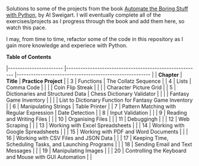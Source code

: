 Solutions to some of the projects from the book <a href="https://automatetheboringstuff.com/">Automate the Boring Stuff with Python</a>, by Al Sweigart.  I will eventually complete all of the exercises/projects as I progress through the book and add them here, so watch this pace.

I may, from time to time, refactor some of the code in this repository as I gain more knowledge and experiece with Python.

**Table of Contents**

|-----------------------	|--------------------------------------------------------	|--------------------------------------------------------	|
| **Chapter**           	| **Title**                                              	| **Practice Project**                                   	|
| 3                     	| Functions                                              	| The Collatz Sequence                                   	|
| 4                     	| Lists                                                  	| Comma Code                                             	|
|                       	|                                                        	| Coin Flip Streak                                       	|
|                       	|                                                        	| Character Picture Grid                                 	|
| 5                     	| Dictionaries and Structured Data                       	| Chess Dictionary Validator                             	|
|                       	|                                                        	| Fantasy Game Inventory                                 	|
|                       	|                                                        	| List to Dictionary Function for Fantasy Game Inventory 	|
| 6                     	| Manipulating Strings                                   	| Table Printer                                          	|
| 7                     	| Pattern Matching with Regular Expression               	| Date Detection                                         	|
| 8                     	| Input Validation                                       	|                                                        	|
| 9                     	| Reading and Writing Files                              	|                                                        	|
| 10                    	| Organising Files                                       	|                                                        	|
| 11                    	| Debuggingh                                             	|                                                        	|
| 12                    	| Web Scraping                                           	|                                                        	|
| 13                    	| Working with Excel Spreadsheets                        	|                                                        	|
| 14                    	| Working with Google Spreadsheets                       	|                                                        	|
| 15                    	| Working with PDF and Word Documents                    	|                                                        	|
| 16                    	| Working with CSV Files and JSON Data                   	|                                                        	|
| 17                    	| Keeping Time, Scheduling Tasks, and Launching Programs 	|                                                        	|
| 18                    	| Sending Email and Text Messages                        	|                                                        	|
| 19                    	| Manipulating Images                                    	|                                                        	|
| 20                    	| Controlling the Keyboard and Mouse with GUI Automation 	|                                                        	|
